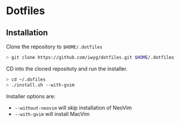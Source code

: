 # Dotfiles

## Installation

Clone the repository to `$HOME/.dotfiles`

```sh
> git clone https://github.com/iwyg/dotfiles.git $HOME/.dotfiles
```

CD into the cloned repositoty and run the installer.
```sh
> cd ~/.dofiles
> ./install.sh --with-gvim
```

Installer options are:

- `--without-neovim` will skip installation of NeoVim
- `--with-gvim` will install MacVim
